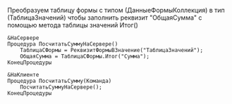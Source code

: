 Преобразуем таблицу формы с типом (ДанныеФормыКоллекция) в тип (ТаблицаЗначений) чтобы заполнить реквизит "ОбщаяСумма" с помощью метода таблицы значений Итог()

```bsl
&НаСервере
Процедура ПосчитатьСуммуНаСервере()
	ТаблицаСФормы = РеквизитФормыВЗначение("ТаблицаЗначений");
	ОбщаяСумма = ТаблицаСФормы.Итог("Сумма");
КонецПроцедуры

&НаКлиенте
Процедура ПосчитатьСумму(Команда)
	ПосчитатьСуммуНаСервере();
КонецПроцедуры
```